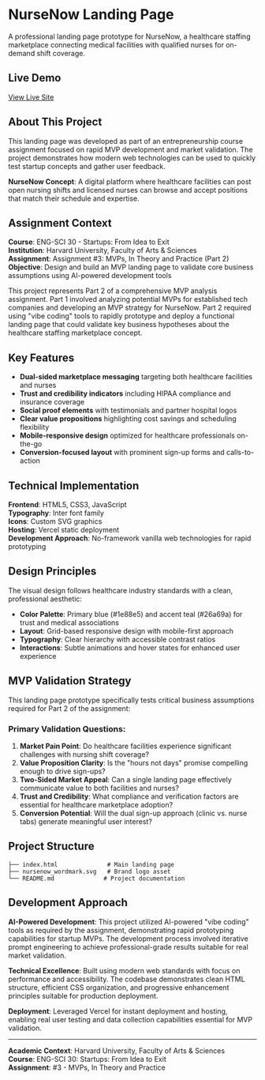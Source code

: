 # NurseNow Landing Page

A professional landing page prototype for NurseNow, a healthcare staffing marketplace connecting medical facilities with qualified nurses for on-demand shift coverage.

## Live Demo

[View Live Site](https://nursenow-mvp.vercel.app/)

## About This Project

This landing page was developed as part of an entrepreneurship course assignment focused on rapid MVP development and market validation. The project demonstrates how modern web technologies can be used to quickly test startup concepts and gather user feedback.

**NurseNow Concept**: A digital platform where healthcare facilities can post open nursing shifts and licensed nurses can browse and accept positions that match their schedule and expertise.

## Assignment Context

**Course**: ENG-SCI 30 - Startups: From Idea to Exit  
**Institution**: Harvard University, Faculty of Arts & Sciences  
**Assignment**: Assignment #3: MVPs, In Theory and Practice (Part 2)  
**Objective**: Design and build an MVP landing page to validate core business assumptions using AI-powered development tools

This project represents Part 2 of a comprehensive MVP analysis assignment. Part 1 involved analyzing potential MVPs for established tech companies and developing an MVP strategy for NurseNow. Part 2 required using "vibe coding" tools to rapidly prototype and deploy a functional landing page that could validate key business hypotheses about the healthcare staffing marketplace concept.

## Key Features

- **Dual-sided marketplace messaging** targeting both healthcare facilities and nurses
- **Trust and credibility indicators** including HIPAA compliance and insurance coverage
- **Social proof elements** with testimonials and partner hospital logos
- **Clear value propositions** highlighting cost savings and scheduling flexibility
- **Mobile-responsive design** optimized for healthcare professionals on-the-go
- **Conversion-focused layout** with prominent sign-up forms and calls-to-action

## Technical Implementation

**Frontend**: HTML5, CSS3, JavaScript  
**Typography**: Inter font family  
**Icons**: Custom SVG graphics  
**Hosting**: Vercel static deployment  
**Development Approach**: No-framework vanilla web technologies for rapid prototyping

## Design Principles

The visual design follows healthcare industry standards with a clean, professional aesthetic:

- **Color Palette**: Primary blue (#1e88e5) and accent teal (#26a69a) for trust and medical associations
- **Layout**: Grid-based responsive design with mobile-first approach  
- **Typography**: Clear hierarchy with accessible contrast ratios
- **Interactions**: Subtle animations and hover states for enhanced user experience

## MVP Validation Strategy

This landing page prototype specifically tests critical business assumptions required for Part 2 of the assignment:

### Primary Validation Questions:
1. **Market Pain Point**: Do healthcare facilities experience significant challenges with nursing shift coverage?
2. **Value Proposition Clarity**: Is the "hours not days" promise compelling enough to drive sign-ups?
3. **Two-Sided Market Appeal**: Can a single landing page effectively communicate value to both facilities and nurses?
4. **Trust and Credibility**: What compliance and verification factors are essential for healthcare marketplace adoption?
5. **Conversion Potential**: Will the dual sign-up approach (clinic vs. nurse tabs) generate meaningful user interest?


## Project Structure

```
├── index.html              # Main landing page
├── nursenow_wordmark.svg   # Brand logo asset
└── README.md              # Project documentation
```

## Development Approach

**AI-Powered Development**: This project utilized AI-powered "vibe coding" tools as required by the assignment, demonstrating rapid prototyping capabilities for startup MVPs. The development process involved iterative prompt engineering to achieve professional-grade results suitable for real market validation.

**Technical Excellence**: Built using modern web standards with focus on performance and accessibility. The codebase demonstrates clean HTML structure, efficient CSS organization, and progressive enhancement principles suitable for production deployment.

**Deployment**: Leveraged Vercel for instant deployment and hosting, enabling real user testing and data collection capabilities essential for MVP validation.

---

**Academic Context**: Harvard University, Faculty of Arts & Sciences  
**Course**: ENG-SCI 30: Startups: From Idea to Exit  
**Assignment**: #3 - MVPs, In Theory and Practice
